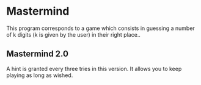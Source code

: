 # Mastermind
This program corresponds to a game which consists in guessing a number of k digits 
(k is given by the user) in their right place..

## Mastermind 2.0
A hint is granted every three tries in this version.
It allows you to keep playing as long as wished.
